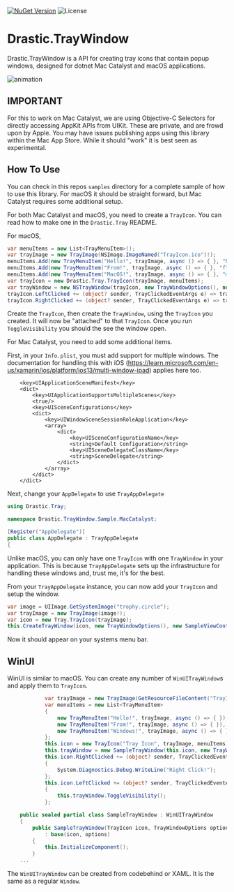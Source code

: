 [![NuGet Version](https://img.shields.io/nuget/v/Drastic.TrayWindow.svg)](https://www.nuget.org/packages/Drastic.TrayWindow/) ![License](https://img.shields.io/badge/License-MIT-blue.svg)

# Drastic.TrayWindow

Drastic.TrayWindow is a API for creating tray icons that contain popup windows, designed for dotnet Mac Catalyst and macOS applications.

![animation](https://user-images.githubusercontent.com/898335/209158995-b987ef15-351c-4c1e-a7b7-eaceb1d9d12b.gif)

## **IMPORTANT**

For this to work on Mac Catalyst, we are using Objective-C Selectors for directly accessing AppKit APIs from UIKit. These are private, and are frowd upon by Apple. You may have issues publishing apps using this library within the Mac App Store. While it should "work" it is best seen as experimental.

## How To Use

You can check in this repos `samples` directory for a complete sample of how to use this library. For macOS it should be straight forward, but Mac Catalyst requires some additional setup.

For both Mac Catalyst and macOS, you need to create a `TrayIcon`. You can read how to make one in the `Drastic.Tray` README.

For macOS, 

```c#
var menuItems = new List<TrayMenuItem>();
var trayImage = new TrayImage(NSImage.ImageNamed("TrayIcon.ico")!);
menuItems.Add(new TrayMenuItem("Hello!", trayImage, async () => { }, "h"));
menuItems.Add(new TrayMenuItem("From!", trayImage, async () => { }, "f"));
menuItems.Add(new TrayMenuItem("MacOS!", trayImage, async () => { }, "m", NSEventModifierMask.ControlKeyMask | NSEventModifierMask.CommandKeyMask));
var trayIcon = new Drastic.Tray.TrayIcon(trayImage, menuItems);
var trayWindow = new NSTrayWindow(trayIcon, new TrayWindowOptions(), new SampleViewController());
trayIcon.LeftClicked += (object? sender, TrayClickedEventArgs e) => trayWindow.ToggleVisibility();
trayIcon.RightClicked += (object? sender, TrayClickedEventArgs e) => trayIcon.OpenMenu();
```

Create the `TrayIcon`, then create the `TrayWindow`, using the `TrayIcon` you created. It will now be "attached" to that `TrayIcon`. Once you run `ToggleVisibility` you should the see the window open.

For Mac Catalyst, you need to add some additional items. 

First, in your `Info.plist`, you must add support for multiple windows. The documentation for handling this with iOS (https://learn.microsoft.com/en-us/xamarin/ios/platform/ios13/multi-window-ipad) applies here too.

```
    <key>UIApplicationSceneManifest</key>
    <dict>
        <key>UIApplicationSupportsMultipleScenes</key>
        <true/>
        <key>UISceneConfigurations</key>
        <dict>
            <key>UIWindowSceneSessionRoleApplication</key>
            <array>
                <dict>
                    <key>UISceneConfigurationName</key>
                    <string>Default Configuration</string>
                    <key>UISceneDelegateClassName</key>
                    <string>SceneDelegate</string>
                </dict>
            </array>
        </dict>
    </dict>
```

Next, change your `AppDelegate` to use `TrayAppDelegate`

```c#
using Drastic.Tray;

namespace Drastic.TrayWindow.Sample.MacCatalyst;

[Register("AppDelegate")]
public class AppDelegate : TrayAppDelegate
{
```

Unlike macOS, you can only have one `TrayIcon` with one `TrayWindow` in your application. This is because `TrayAppDelegate` sets up the infrastructure for handling these windows and, trust me, it's for the best.

From your `TrayAppDelegate` instance, you can now add your `TrayIcon` and setup the window.

```c#
var image = UIImage.GetSystemImage("trophy.circle");
var trayImage = new TrayImage(image!);
var icon = new Tray.TrayIcon(trayImage);
this.CreateTrayWindow(icon, new TrayWindowOptions(), new SampleViewController("Welcome to the tray!"));
```

Now it should appear on your systems menu bar.

## WinUI

WinUI is similar to macOS. You can create any number of `WinUITrayWindow`s and apply them to `TrayIcon`. 

```c#
            var trayImage = new TrayImage(GetResourceFileContent("TrayIcon.ico")!);
            var menuItems = new List<TrayMenuItem>
            {
                new TrayMenuItem("Hello!", trayImage, async () => { }),
                new TrayMenuItem("From!", trayImage, async () => { }),
                new TrayMenuItem("Windows!", trayImage, async () => { }),
            };
            this.icon = new TrayIcon("Tray Icon", trayImage, menuItems);
            this.trayWindow = new SampleTrayWindow(this.icon, new TrayWindowOptions(500, 700));
            this.icon.RightClicked += (object? sender, TrayClickedEventArgs e) =>
            {
                System.Diagnostics.Debug.WriteLine("Right Click!");
            };
            this.icon.LeftClicked += (object? sender, TrayClickedEventArgs e) =>
            {
                this.trayWindow.ToggleVisibility();
            };
```

```c#
    public sealed partial class SampleTrayWindow : WinUITrayWindow
    {
        public SampleTrayWindow(TrayIcon icon, TrayWindowOptions options)
            : base(icon, options)
        {
            this.InitializeComponent();
        }
    ...
```

The `WinUITrayWindow` can be created from codebehind or XAML. It is the same as a regular `Window`.
